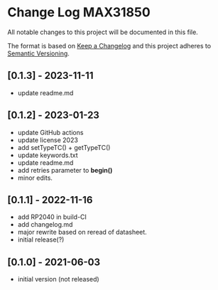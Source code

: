 # Change Log MAX31850

All notable changes to this project will be documented in this file.

The format is based on [Keep a Changelog](http://keepachangelog.com/)
and this project adheres to [Semantic Versioning](http://semver.org/).


## [0.1.3] - 2023-11-11
- update readme.md


## [0.1.2] - 2023-01-23
- update GitHub actions
- update license 2023
- add setTypeTC() + getTypeTC()
- update keywords.txt
- update readme.md
- add retries parameter to **begin()**
- minor edits.

## [0.1.1] - 2022-11-16
- add RP2040 in build-CI
- add changelog.md
- major rewrite based on reread of datasheet.
- initial release(?)

## [0.1.0] - 2021-06-03
- initial version (not released)

